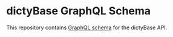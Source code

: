 # dictyBase GraphQL Schema

This repository contains [GraphQL schema](https://graphql.github.io/learn/schema/) for the dictyBase API.
